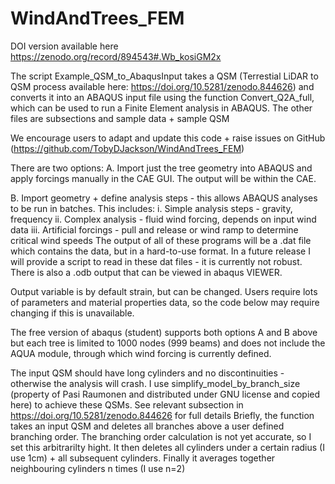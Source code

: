 # WindAndTrees_FEM

DOI version available here https://zenodo.org/record/894543#.Wb_kosiGM2x

 The script Example_QSM_to_AbaqusInput takes a QSM (Terrestial LiDAR to QSM process available here: https://doi.org/10.5281/zenodo.844626)
 and converts it into an ABAQUS input file using the function Convert_Q2A_full, which can be used to run a Finite Element analysis in ABAQUS. 
 The other files are subsections and sample data + sample QSM
 
 We encourage users to adapt and update this code + raise issues on GitHub (https://github.com/TobyDJackson/WindAndTrees_FEM)

 There are two options:
 A. Import just the tree geometry into ABAQUS and apply forcings
 manually in the CAE GUI. The output will be within the CAE.
    
 B. Import geometry + define analysis steps - this allows ABAQUS
 analyses to be run in batches. This includes:
       i. Simple analysis steps - gravity, frequency
       ii. Complex analysis - fluid wind forcing, depends on input wind data
       iii. Artificial forcings - pull and release or wind ramp to determine critical wind speeds
 The output of all of these programs will be a .dat file which contains the data, but in a hard-to-use format. 
 In a future release I will provide a script to read in these dat files - it is currently not robust. 
 There is also a .odb output that can be viewed in abaqus VIEWER.
 

 Output variable is by default strain, but can be changed.
 Users require lots of parameters and material properties data, so the
 code below may require changing if this is unavailable.
    
 The free version of abaqus (student) supports both options A and B
 above but each tree is limited to 1000 nodes (999 beams) and does not
 include the AQUA module, through which wind forcing is currently defined.




 The input QSM should have long cylinders and no discontinuities - otherwise the analysis will crash. 
 I use simplify_model_by_branch_size (property of Pasi Raumonen and distributed under GNU license and copied here)
 to achieve these QSMs. See relevant subsection in https://doi.org/10.5281/zenodo.844626 for full details
 Briefly, the function takes an input QSM and deletes all branches above a user defined branching order. 
 The branching order calculation is not yet accurate, so I set this arbitrarilty hight. 
 It then deletes all cylinders under a certain radius (I use 1cm) + all subsequent cylinders. 
 Finally it averages together neighbouring cylinders n times (I use n=2)
